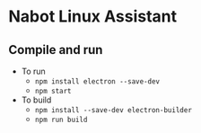 # Nabot Linux Assistant
## Compile and run
- To run
    - `npm install electron --save-dev`
    - `npm start`
- To build
    - `npm install --save-dev electron-builder`
    - `npm run build`